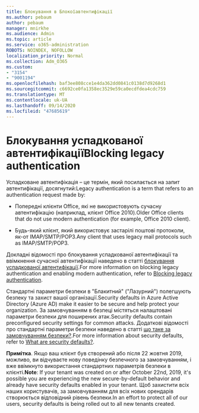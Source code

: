 ```yaml
---
title: Блокування в Блокоїавтентифікації
ms.author: pebaum
author: pebaum
manager: mnirkhe
ms.audience: Admin
ms.topic: article
ms.service: o365-administration
ROBOTS: NOINDEX, NOFOLLOW
localization_priority: Normal
ms.collection: Adm_O365
ms.custom:
- "3154"
- "9001194"
ms.openlocfilehash: baf3ee808cce1e4da362dd0841c0138d7d9268d1
ms.sourcegitcommit: c6692ce0fa1358ec3529e59ca0ecdfdea4cdc759
ms.translationtype: MT
ms.contentlocale: uk-UA
ms.lasthandoff: 09/14/2020
ms.locfileid: "47685619"
---
```

# <a name="blocking-legacy-authentication"></a><span data-ttu-id="b99a8-102">Блокування успадкованої автентифікації</span><span class="sxs-lookup"><span data-stu-id="b99a8-102">Blocking legacy authentication</span></span>

<span data-ttu-id="b99a8-103">Успадковане автентифікація – це термін, який посилається на запит автентифікації, досягнутий:</span><span class="sxs-lookup"><span data-stu-id="b99a8-103">Legacy authentication is a term that refers to an authentication request made by:</span></span>

- <span data-ttu-id="b99a8-104">Попередні клієнти Office, які не використовують сучасну автентифікацію (наприклад, клієнт Office 2010).</span><span class="sxs-lookup"><span data-stu-id="b99a8-104">Older Office clients that do not use modern authentication (for example, Office 2010 client).</span></span>

- <span data-ttu-id="b99a8-105">Будь-який клієнт, який використовує застарілі поштові протоколи, як-от IMAP/SMTP/POP3.</span><span class="sxs-lookup"><span data-stu-id="b99a8-105">Any client that uses legacy mail protocols such as IMAP/SMTP/POP3.</span></span>

<span data-ttu-id="b99a8-106">Докладні відомості про блокування успадкованої автентифікації та ввімкнення сучасної автентифікації наведено в статті [блокування успадкованої автентифікації](https://docs.microsoft.com/azure/active-directory/conditional-access/concept-conditional-access-block-legacy-authentication).</span><span class="sxs-lookup"><span data-stu-id="b99a8-106">For more information on blocking legacy authentication and enabling modern authentication, refer to [Blocking legacy authentication](https://docs.microsoft.com/azure/active-directory/conditional-access/concept-conditional-access-block-legacy-authentication).</span></span>

<span data-ttu-id="b99a8-107">Стандартні параметри безпеки в "Блакитний" ("Лазурний") полегшують безпеку та захист вашої організації.</span><span class="sxs-lookup"><span data-stu-id="b99a8-107">Security defaults in Azure Active Directory (Azure AD) make it easier to be secure and help protect your organization.</span></span> <span data-ttu-id="b99a8-108">За замовчуванням в безпеці містяться налаштовані параметри безпеки для поширених атак.</span><span class="sxs-lookup"><span data-stu-id="b99a8-108">Security defaults contain preconfigured security settings for common attacks.</span></span>
<span data-ttu-id="b99a8-109">Додаткові відомості про стандартні параметри безпеки наведено в статті [що таке за замовчуванням безпеки?](https://docs.microsoft.com/azure/active-directory/fundamentals/concept-fundamentals-security-defaults).</span><span class="sxs-lookup"><span data-stu-id="b99a8-109">For more information about security defaults, refer to [What are security defaults?](https://docs.microsoft.com/azure/active-directory/fundamentals/concept-fundamentals-security-defaults).</span></span> 

<span data-ttu-id="b99a8-110">**Примітка**. Якщо ваш клієнт був створений або після 22 жовтня 2019, можливо, ви відчуваєте нову поведінку безпечного за замовчуванням, і вже ввімкнуто використання стандартних параметрів безпеки в клієнті.</span><span class="sxs-lookup"><span data-stu-id="b99a8-110">**Note**:  If your tenant was created on or after October 22nd, 2019, it's possible you are experiencing the new secure-by-default behavior and already have security defaults enabled in your tenant.</span></span>  <span data-ttu-id="b99a8-111">Щоб захистити всіх наших користувачів, за замовчуванням для всіх нових орендарів створюється відповідний рівень безпеки.</span><span class="sxs-lookup"><span data-stu-id="b99a8-111">In an effort to protect all of our users, security defaults is being rolled out to all new tenants created.</span></span>
